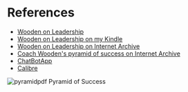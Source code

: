 # References

- [Wooden on Leadership](https://www.amazon.com/Wooden-Leadership-Create-Winning-Organization/dp/0071453393/ref=sr_1_1?crid=2T78KXOP84OH2&dib=eyJ2IjoiMSJ9.zyuFMcwayP6mH8IqMxIzRmGpDUMboSZu9jE1OUteywE-liYe6ajIY1iwrV-lRMXq56z4Gvq3XgfnRb3DW0Zr-9USajf6cLt1eSupPzdO9BIm64bu_gvHe9DQePrXd8m73FUg6M9vXAtXg1UeePsBVcUA_LTu5nfA7Ybz-KAKk5rl4NXdBb48HqNKobwIekGel_Ji1NUINhKvGuf_2X-fBsoIi_pGPRSMxpG7bHmHPfg.3w7uRK8QNv8PbDn0O_7RxXBnT_b5JoNBR0n2sY_CU8I&dib_tag=se&keywords=Wooden+on+Leadership&qid=1733563439&sprefix=wooden+on+leadership%2Caps%2C294&sr=8-1)
- [Wooden on Leadership on my Kindle](https://read.amazon.com/?asin=B000SEHJHK&ref_=kwl_kr_iv_rec_7)
- [Wooden on Leadership on Internet Archive](https://archive.org/details/woodenonleadersh0000wood)
- [Coach Wooden's pyramid of success on Internet Archive](https://archive.org/details/isbn_9780830737185)
- [ChatBotApp](https://chatbotapp.ai/)
- [Calibre](https://calibre-ebook.com/)

![pyramidpdf](https://github.com/user-attachments/assets/5b6c1b1f-fbc1-41d7-9462-a6b40b8d1198)
Pyramid of Success

